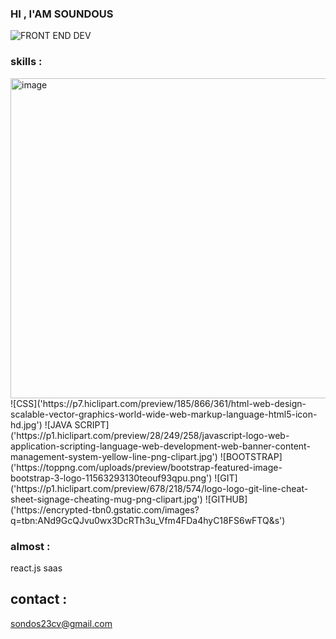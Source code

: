 ### HI , I'AM SOUNDOUS ###

![FRONT END DEV]("https://github.com/user-attachments/assets/7f4a320e-a8e1-475b-a9f8-b3c63082d7ce")

### skills : 

<img width="512" height="512" alt="image" src="https://github.com/user-attachments/assets/acf83326-36a2-4317-81f3-42a53d93b112" />
![CSS]('https://p7.hiclipart.com/preview/185/866/361/html-web-design-scalable-vector-graphics-world-wide-web-markup-language-html5-icon-hd.jpg')
![JAVA SCRIPT]('https://p1.hiclipart.com/preview/28/249/258/javascript-logo-web-application-scripting-language-web-development-web-banner-content-management-system-yellow-line-png-clipart.jpg')
![BOOTSTRAP]('https://toppng.com/uploads/preview/bootstrap-featured-image-bootstrap-3-logo-11563293130teouf93qpu.png')
![GIT]('https://p1.hiclipart.com/preview/678/218/574/logo-logo-git-line-cheat-sheet-signage-cheating-mug-png-clipart.jpg')
![GITHUB]('https://encrypted-tbn0.gstatic.com/images?q=tbn:ANd9GcQJvu0wx3DcRTh3u_Vfm4FDa4hyC18FS6wFTQ&s')

### almost : 
react.js 
saas

## contact : 
sondos23cv@gmail.com 
